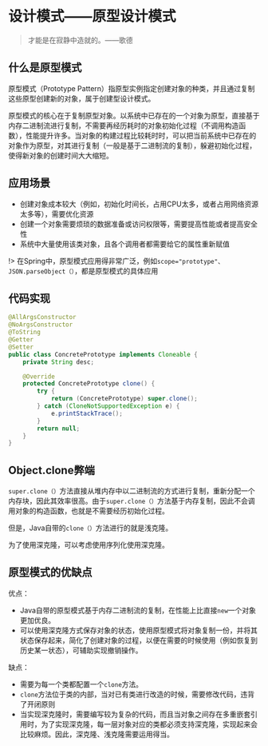 # 设计模式——原型设计模式

> 才能是在寂静中造就的。——歌德

## 什么是原型模式

原型模式（Prototype Pattern）指原型实例指定创建对象的种类，并且通过复制这些原型创建新的对象，属于创建型设计模式。

原型模式的核心在于复制原型对象。以系统中已存在的一个对象为原型，直接基于内存二进制流进行复制，不需要再经历耗时的对象初始化过程（不调用构造函数），性能提升许多。当对象的构建过程比较耗时时，可以把当前系统中已存在的对象作为原型，对其进行复制（一般是基于二进制流的复制），躲避初始化过程，使得新对象的创建时间大大缩短。

## 应用场景

- 创建对象成本较大（例如，初始化时间长，占用CPU太多，或者占用网络资源太多等），需要优化资源
- 创建一个对象需要烦琐的数据准备或访问权限等，需要提高性能或者提高安全性
- 系统中大量使用该类对象，且各个调用者都需要给它的属性重新赋值

!> 在Spring中，原型模式应用得非常广泛，例如`scope="prototype"、JSON.parseObject（）`，都是原型模式的具体应用

## 代码实现

```java
@AllArgsConstructor
@NoArgsConstructor
@ToString
@Getter
@Setter
public class ConcretePrototype implements Cloneable {
    private String desc;

    @Override
    protected ConcretePrototype clone() {
        try {
            return (ConcretePrototype) super.clone();
        } catch (CloneNotSupportedException e) {
            e.printStackTrace();
        }
        return null;
    }
}

```

## Object.clone弊端

`super.clone（）`方法直接从堆内存中以二进制流的方式进行复制，重新分配一个内存块，因此其效率很高。由于`super.clone（）`方法基于内存复制，因此不会调用对象的构造函数，也就是不需要经历初始化过程。

但是，Java自带的`clone（）`方法进行的就是浅克隆。

为了使用深克隆，可以考虑使用序列化使用深克隆。

## 原型模式的优缺点

优点：

- Java自带的原型模式基于内存二进制流的复制，在性能上比直接`new`一个对象更加优良。
- 可以使用深克隆方式保存对象的状态，使用原型模式将对象复制一份，并将其状态保存起来，简化了创建对象的过程，以便在需要的时候使用（例如恢复到历史某一状态），可辅助实现撤销操作。

缺点：

- 需要为每一个类都配置一个`clone`方法。
- `clone`方法位于类的内部，当对已有类进行改造的时候，需要修改代码，违背了开闭原则
- 当实现深克隆时，需要编写较为复杂的代码，而且当对象之间存在多重嵌套引用时，为了实现深克隆，每一层对象对应的类都必须支持深克隆，实现起来会比较麻烦。因此，深克隆、浅克隆需要运用得当。
